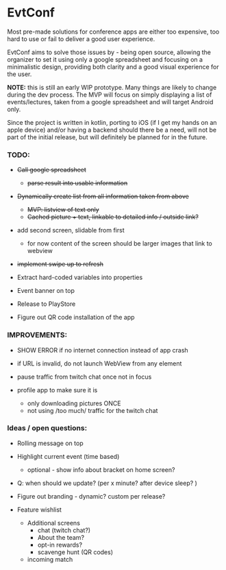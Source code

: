 # EvtConf

Most pre-made solutions for conference apps are either too expensive, too hard to use or fail to deliver
a good user experience.

EvtConf aims to solve those issues by - being open source, allowing the organizer to set it using only
a google spreadsheet and focusing on a minimalistic design, providing both clarity and a good visual experience for the user.


__NOTE:__ this is still an early WIP prototype. Many things are likely to change during the dev process.
The MVP will focus on simply displaying a list of events/lectures, taken from a google spreadsheet and will target Android only.

Since the project is written in kotlin, porting to iOS (if I get my hands on an apple device)
and/or having a backend should there be a need, will not be part of the initial release, 
but will definitely be planned for in the future.

### TODO:
* ~~Call google spreadsheet~~
  * ~~parse result into usable information~~

* ~~Dynamically create list from all information taken from above~~
  * ~~MVP: listview of text only~~
  * ~~Cached picture + text, linkable to detailed info / outside link?~~

* add second screen, slidable from first
  * for now content of the screen should be larger images that link to webview

* ~~implement swipe up to refresh~~
  
* Extract hard-coded variables into properties

* Event banner on top

* Release to PlayStore
* Figure out QR code installation of the app

### IMPROVEMENTS:
* SHOW ERROR if no internet connection instead of app crash

* if URL is invalid, do not launch WebView from any element
* pause traffic from twitch chat once not in focus
* profile app to make sure it is
    * only downloading pictures ONCE
    * not using /too much/ traffic for the twitch chat

### Ideas / open questions:

* Rolling message on top

* Highlight current event (time based)
  * optional - show info about bracket on home screen?

* Q: when should we update? (per x minute? after device sleep? )
    
* Figure out branding - dynamic? custom per release?

* Feature wishlist
  * Additional screens
    * chat (twitch chat?)
    * About the team?
    * opt-in rewards?
    * scavenge hunt (QR codes)
  * incoming match